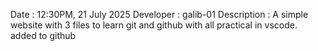 Date : 12:30PM, 21 July 2025
Developer : galib-01
Description : A simple website with 3 files to learn git and github with all practical in vscode.
added to github